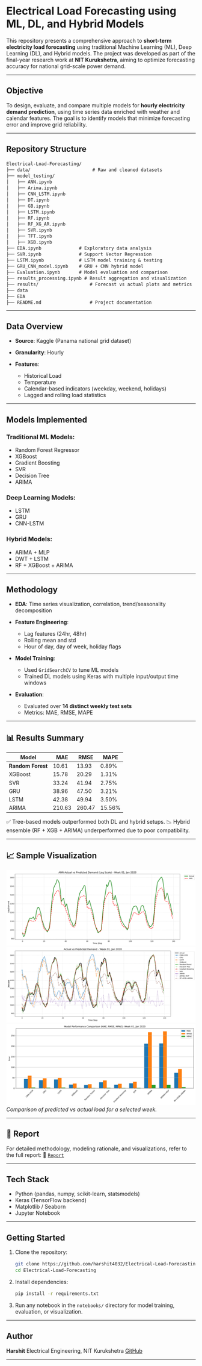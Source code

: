 #  Electrical Load Forecasting using ML, DL, and Hybrid Models

This repository presents a comprehensive approach to **short-term electricity load forecasting** using traditional Machine Learning (ML), Deep Learning (DL), and Hybrid models. The project was developed as part of the final-year research work at **NIT Kurukshetra**, aiming to optimize forecasting accuracy for national grid-scale power demand.

---

##  Objective

To design, evaluate, and compare multiple models for **hourly electricity demand prediction**, using time series data enriched with weather and calendar features. The goal is to identify models that minimize forecasting error and improve grid reliability.

---

##  Repository Structure

```
Electrical-Load-Forecasting/
├── data/                       # Raw and cleaned datasets
├── model_testing/                 
│   ├── ANN.ipynb        
│   ├── Arima.ipynb            
│   ├── CNN_LSTM.ipynb         
│   ├── DT.ipynb    
│   ├── GB.ipynb       
│   ├── LSTM.ipynb
│   ├── RF.ipynb 
│   ├── RF_XG_AR.ipynb 
│   ├── SVR.ipynb 
│   ├── TFT.ipynb 
│   ├── XGB.ipynb
├── EDA.ipynb              # Exploratory data analysis
├── SVR.ipynb              # Support Vector Regression
├── LSTM.ipynb             # LSTM model training & testing
├── GRU_CNN_model.ipynb    # GRU + CNN hybrid model
├── Evaluation.ipynb       # Model evaluation and comparison
├── results_processing.ipynb # Result aggregation and visualization
├── results/                   # Forecast vs actual plots and metrics
├── data
├── EDA
├── README.md                  # Project documentation
```

---

## Data Overview

* **Source**: Kaggle (Panama national grid dataset)
* **Granularity**: Hourly
* **Features**:

  * Historical Load
  * Temperature
  * Calendar-based indicators (weekday, weekend, holidays)
  * Lagged and rolling load statistics

---

## Models Implemented

### Traditional ML Models:

* Random Forest Regressor
* XGBoost
* Gradient Boosting
* SVR
* Decision Tree
* ARIMA

### Deep Learning Models:

* LSTM
* GRU
* CNN-LSTM

### Hybrid Models:

* ARIMA + MLP
* DWT + LSTM
* RF + XGBoost + ARIMA

---

##  Methodology

* **EDA**: Time series visualization, correlation, trend/seasonality decomposition
* **Feature Engineering**:

  * Lag features (24hr, 48hr)
  * Rolling mean and std
  * Hour of day, day of week, holiday flags
* **Model Training**:

  * Used `GridSearchCV` to tune ML models
  * Trained DL models using Keras with multiple input/output time windows
* **Evaluation**:

  * Evaluated over **14 distinct weekly test sets**
  * Metrics: MAE, RMSE, MAPE

---

## 📊 Results Summary

| Model             | MAE    | RMSE   | MAPE   |
| ----------------- | ------ | ------ | ------ |
| **Random Forest** | 10.61  | 13.93  | 0.89%  |
| XGBoost           | 15.78  | 20.29  | 1.31%  |
| SVR               | 33.24  | 41.94  | 2.75%  |
| GRU               | 38.96  | 47.50  | 3.21%  |
| LSTM              | 42.38  | 49.94  | 3.50%  |
| ARIMA             | 210.63 | 260.47 | 15.56% |

✅ Tree-based models outperformed both DL and hybrid setups.
📉 Hybrid ensemble (RF + XGB + ARIMA) underperformed due to poor compatibility.

---

## 📈 Sample Visualization

![Forecast vs Actual Plot](https://github.com/harshit4032/Electrical-Load-Forecasting/blob/main/results/ANN_actual_vs_predicted_logscale_Week%2001%2C%20Jan%202020.png)
![](https://github.com/harshit4032/Electrical-Load-Forecasting/blob/main/results/actual_vs_predicted_Week%2001%2C%20Jan%202020.png)
![Error](https://github.com/harshit4032/Electrical-Load-Forecasting/blob/main/results/error_metrics_Week%2001%2C%20Jan%202020.png)
*Comparison of predicted vs actual load for a selected week.*

---

## 🧾 Report

For detailed methodology, modeling rationale, and visualizations, refer to the full report:
📄 [`Report`](https://drive.google.com/file/d/1RBVjZEayu0sCG14feOGdGxZMdSH0nuQy/view?usp=sharing)

---

##  Tech Stack

* Python (pandas, numpy, scikit-learn, statsmodels)
* Keras (TensorFlow backend)
* Matplotlib / Seaborn
* Jupyter Notebook

---

##  Getting Started

1. Clone the repository:

   ```bash
   git clone https://github.com/harshit4032/Electrical-Load-Forecasting.git
   cd Electrical-Load-Forecasting
   ```

2. Install dependencies:

   ```bash
   pip install -r requirements.txt
   ```

3. Run any notebook in the `notebooks/` directory for model training, evaluation, or visualization.

---

## Author

**Harshit**
Electrical Engineering, NIT Kurukshetra
[GitHub](https://github.com/harshit4032)

---

